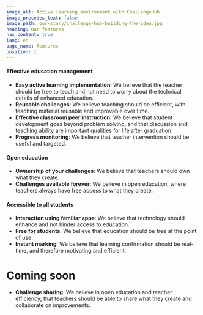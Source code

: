 ```yaml
---
image_alt: Active learning environment with ChallengeHub
image_precedes_text: false
image_path: our-story/challenge-hub-building-the-idea.jpg
heading: Our features
has_content: true
lang: en
page_name: features
position: 1
---
```


#### Effective education management
- __Easy active learning implementation__: We believe that the teacher should be free to teach and not need to worry about the technical details of enhanced education.
- __Reusable challenges__: We believe teaching should be efficient, with teaching material reusable and improvable over time.
- __Effective classroom peer instruction__: We believe that student development goes beyond problem solving, and that discussion and teaching ability are important qualities for life after graduation.
- __Progress monitoring__: We believe that teacher intervention should be useful and targeted.

#### Open education
- __Ownership of your challenges__: We believe that teachers should own what they create.
- __Challenges available forever__: We believe in open education, where teachers always have free access to what they create.

#### Accessible to all students
- __Interaction using familiar apps__: We believe that technology should enhance and not hinder access to education.
- __Free for students__: We believe that education should be free at the point of use.
- __Instant marking__: We believe that learning confirmation should be real-time, and therefore motivating and efficient.

# Coming soon

- __Challenge sharing__: We believe in open education and teacher efficiency; that teachers should be able to share what they create and collaborate on improvements.
